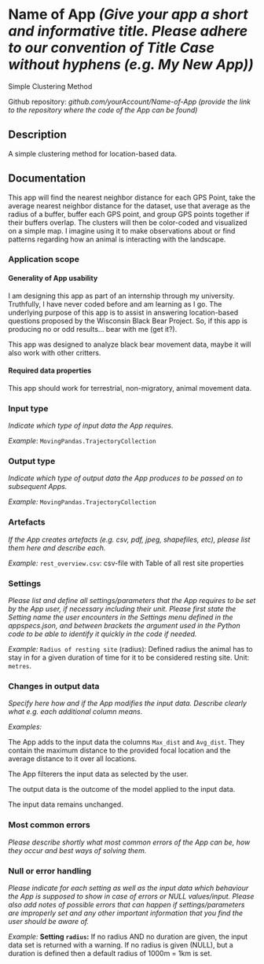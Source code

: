 # Name of App *(Give your app a short and informative title. Please adhere to our convention of Title Case without hyphens (e.g. My New App))*

Simple Clustering Method

Github repository: *github.com/yourAccount/Name-of-App* *(provide the link to the repository where the code of the App can be found)*

## Description
A simple clustering method for location-based data.

## Documentation
This app will find the nearest neighbor distance for each GPS Point, take the average nearest neighbor distance for the dataset, use that average as the radius of a buffer, buffer each GPS point, and group GPS points together if their buffers overlap. The clusters will then be color-coded and visualized on a simple map. I imagine using it to make observations about or find patterns regarding how an animal is interacting with the landscape.  

### Application scope
#### Generality of App usability
I am designing this app as part of an internship through my university. Truthfully, I have never coded before and am learning as I go. The underlying purpose of this app is to assist in answering location-based questions proposed by the Wisconsin Black Bear Project. So, if this app is producing no or odd results... bear with me (get it?). 

This app was designed to analyze black bear movement data, maybe it will also work with other critters.  

#### Required data properties
This app should work for terrestrial, non-migratory, animal movement data. 

### Input type
*Indicate which type of input data the App requires.*

*Example*: `MovingPandas.TrajectoryCollection`

### Output type
*Indicate which type of output data the App produces to be passed on to subsequent Apps.*

*Example:* `MovingPandas.TrajectoryCollection`

### Artefacts
*If the App creates artefacts (e.g. csv, pdf, jpeg, shapefiles, etc), please list them here and describe each.*

*Example:* `rest_overview.csv`: csv-file with Table of all rest site properties

### Settings 
*Please list and define all settings/parameters that the App requires to be set by the App user, if necessary including their unit. Please first state the Setting name the user encounters in the Settings menu defined in the appspecs.json, and between brackets the argument used in the Python code to be able to identify it quickly in the code if needed.*

*Example:* `Radius of resting site` (radius): Defined radius the animal has to stay in for a given duration of time for it to be considered resting site. Unit: `metres`.

### Changes in output data
*Specify here how and if the App modifies the input data. Describe clearly what e.g. each additional column means.*

*Examples:*

The App adds to the input data the columns `Max_dist` and `Avg_dist`. They contain the maximum distance to the provided focal location and the average distance to it over all locations. 

The App filterers the input data as selected by the user. 

The output data is the outcome of the model applied to the input data. 

The input data remains unchanged.

### Most common errors
*Please describe shortly what most common errors of the App can be, how they occur and best ways of solving them.*

### Null or error handling
*Please indicate for each setting as well as the input data which behaviour the App is supposed to show in case of errors or NULL values/input. Please also add notes of possible errors that can happen if settings/parameters are improperly set and any other important information that you find the user should be aware of.*

*Example:* **Setting `radius`:** If no radius AND no duration are given, the input data set is returned with a warning. If no radius is given (NULL), but a duration is defined then a default radius of 1000m = 1km is set. 
